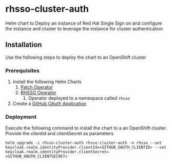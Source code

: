 # rhsso-cluster-auth

Helm chart to Deploy an instance of Red Hat Single Sign on and configure the instance and cluster to leverage the instance for cluster authentication

## Installation

Use the following steps to deploy the chart to an OpenShift cluster

### Prerequisites

1. Install the following Helm Charts
    1. [Patch Operator](../operator/values-patch-operator.yaml)
    2. [RHSSO Operator](../operator/values-rhsso-operator.yaml)
       1. Operator deployed to a namespace called `rhsso`
2. Create a [GitHub OAuth Application](https://docs.github.com/en/developers/apps/building-oauth-apps/creating-an-oauth-app)

### Deployment

Execute the following command to install the chart to a an OpenShift cluster. Provide the clientId and clientSecret as parameters

```shell
helm upgrade -i rhsso-cluster-auth rhsso-cluster-auth -n rhsso --set keycloak.realm.identityProvider.clientId=<GITHUB_OAUTH_CLIENTID> --set keycloak.realm.identityProvider.clientSecret=<GITHUB_OAUTH_CLIENTSECRET>
```
